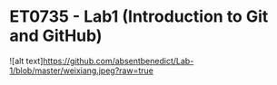 # ET0735 - Lab1 (Introduction to Git and GitHub)
![alt text]https://github.com/absentbenedict/Lab-1/blob/master/weixiang.jpeg?raw=true
